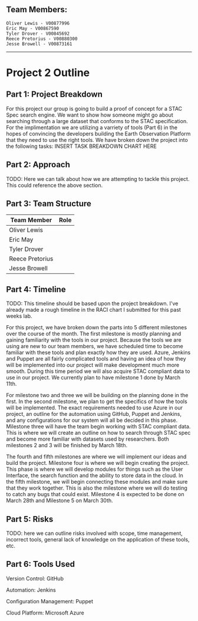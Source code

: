 ## Team Members:
```
Oliver Lewis - V00877996
Eric May - V00867590
Tyler Drover - V00845692
Reece Pretorius - V00880300
Jesse Browell - V00873161
```
___
# Project 2 Outline
## Part 1: Project Breakdown
For this project our group is going to build a proof of concept for a STAC Spec search engine. We want to show how someone might go about searching through a large dataset that conforms to the STAC specification. For the implimentation we are utilizing a varriety of tools (Part 6) in the hopes of convincing the developers building the Earth Observation Platform that they need to use the right tools. We have broken down the project into the following tasks:
INSERT TASK BREAKDOWN CHART HERE

## Part 2: Approach
TODO: Here we can talk about how we are attempting to tackle this project. This could reference the above section.
 
## Part 3: Team Structure
 Team Member | Role
 --- | ---
 Oliver Lewis | 
 Eric May | 
 Tyler Drover | 
 Reece Pretorius | 
 Jesse Browell | 
 
## Part 4: Timeline
TODO: This timeline should be based upon the project breakdown. I've already made a rough timeline in the RACI chart I submitted for this past weeks lab. 

For this project, we have broken down the parts into 5 different milestones over the course of the month. The first milestone is mostly planning and gaining familiarity with the tools in our project. Because the tools we are using are new to our team members, we have scheduled time to become familiar with these tools and plan exactly how they are used. Azure, Jenkins and Puppet are all fairly complicated tools and having an idea of how they will be implemented into our project will make development much more smooth. During this time period we will also acquire STAC compliant data to use in our project. We currently plan to have milestone 1 done by March 11th. 

For milestone two and three we will be building on the planning done in the first. In the second milestone, we plan to get the specifics of how the tools will be implemented. The exact requirements needed to use Azure in our project, an outline for the automation using GitHub, Puppet and Jenkins, and any configurations for our system will all be decided in this phase. Milestone three will have the team begin working with STAC compliant data. This is where we will create an outline on how to search through STAC spec and become more familiar with datasets used by researchers. Both milestones 2 and 3 will be finished by March 18th.

The fourth and fifth milestones are where we will implement our ideas and build the project. Milestone four is where we will begin creating the project. This phase is where we will develop modules for things such as the User Interface, the search function and the ability to store data in the cloud. In the fifth milestone, we will begin connecting these modules and make sure that they work together. This is also the milestone where we will do testing to catch any bugs that could exist. Milestone 4 is expected to be done on March 28th and Milestone 5 on March 30th.

 
## Part 5: Risks
TODO: here we can outline risks involved with scope, time management, incorrect tools, general lack of knowledge on the application of these tools, etc. 
 
## Part 6: Tools Used
Version Control: GitHub

Automation: Jenkins

Configuration Management: Puppet

Cloud Platform: Microsoft Azure

